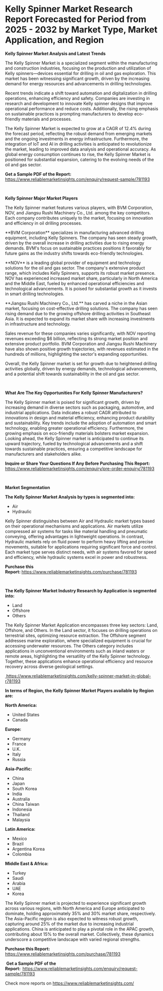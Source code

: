 <p><h1>Kelly Spinner Market Research Report Forecasted for Period from 2025 -  2032 by Market Type, Market Application, and Region</h1></p><p><strong>Kelly Spinner Market Analysis and Latest Trends</strong></p>
<p><p>The Kelly Spinner Market is a specialized segment within the manufacturing and construction industries, focusing on the production and utilization of Kelly spinners—devices essential for drilling in oil and gas exploration. This market has been witnessing significant growth, driven by the increasing demand for energy resources and advancements in drilling technologies.</p><p>Recent trends indicate a shift toward automation and digitalization in drilling operations, enhancing efficiency and safety. Companies are investing in research and development to innovate Kelly spinner designs that improve operational performance and reduce costs. Additionally, the rising emphasis on sustainable practices is prompting manufacturers to develop eco-friendly materials and processes.</p><p>The Kelly Spinner Market is expected to grow at a CAGR of 12.4% during the forecast period, reflecting the robust demand from emerging markets and the ongoing investments in energy infrastructure. Furthermore, the integration of IoT and AI in drilling activities is anticipated to revolutionize the market, leading to improved data analysis and operational accuracy. As global energy consumption continues to rise, the Kelly Spinner Market is positioned for substantial expansion, catering to the evolving needs of the oil and gas sector.</p></p>
<p><strong>Get a Sample PDF of the Report:&nbsp;</strong> <a href="https://www.reliablemarketinsights.com/enquiry/request-sample/781193?utm_campaign=1887&utm_medium=2&utm_source=Github&utm_content=ia&utm_term=19022025&utm_id=kelly-spinner">https://www.reliablemarketinsights.com/enquiry/request-sample/781193</a></p>
<p>&nbsp;</p>
<p><strong>Kelly Spinner Major Market Players</strong></p>
<p><p>The Kelly Spinner market features various players, with BVM Corporation, NOV, and Jiangsu Rushi Machinery Co., Ltd. among the key competitors. Each company contributes uniquely to the market, focusing on innovation and efficiency in oil drilling processes.</p><p>**BVM Corporation** specializes in manufacturing advanced drilling equipment, including Kelly Spinners. The company has seen steady growth, driven by the overall increase in drilling activities due to rising energy demands. BVM's focus on sustainable practices positions it favorably for future gains as the industry shifts towards eco-friendly technologies.</p><p>**NOV** is a leading global provider of equipment and technology solutions for the oil and gas sector. The company's extensive product range, which includes Kelly Spinners, supports its robust market presence. NOV has experienced increased market share, particularly in North America and the Middle East, fueled by enhanced operational efficiencies and technological advancements. It is poised for substantial growth as it invests in smart drilling technologies.</p><p>**Jiangsu Rushi Machinery Co., Ltd.** has carved a niche in the Asian market, focusing on cost-effective drilling solutions. The company has seen rising demand due to the growing offshore drilling activities in Southeast Asia. It is expected to expand its market share with increasing investments in infrastructure and technology.</p><p>Sales revenue for these companies varies significantly, with NOV reporting revenues exceeding $6 billion, reflecting its strong market position and extensive product portfolio. BVM Corporation and Jiangsu Rushi Machinery have also shown positive growth trajectories, with revenues estimated in the hundreds of millions, highlighting the sector's expanding opportunities.</p><p>Overall, the Kelly Spinner market is set for growth due to heightened drilling activities globally, driven by energy demands, technological advancements, and a potential shift towards sustainability in the oil and gas sector.</p></p>
<p>&nbsp;</p>
<p><strong>What Are The Key Opportunities For Kelly Spinner Manufacturers?</strong></p>
<p><p>The Kelly Spinner market is poised for significant growth, driven by increasing demand in diverse sectors such as packaging, automotive, and industrial applications. Data indicates a robust CAGR attributed to innovations in design and material efficiency, enhancing product durability and sustainability. Key trends include the adoption of automation and smart technology, enabling greater operational efficiency. Furthermore, the growing emphasis on eco-friendly materials bolsters market expansion. Looking ahead, the Kelly Spinner market is anticipated to continue its upward trajectory, fueled by technological advancements and a shift towards sustainable practices, ensuring a competitive landscape for manufacturers and stakeholders alike.</p></p>
<p><strong>Inquire or Share Your Questions If Any Before Purchasing This Report:</strong> <a href="https://www.reliablemarketinsights.com/enquiry/pre-order-enquiry/781193?utm_campaign=1887&utm_medium=2&utm_source=Github&utm_content=ia&utm_term=19022025&utm_id=kelly-spinner">https://www.reliablemarketinsights.com/enquiry/pre-order-enquiry/781193</a></p>
<p>&nbsp;</p>
<p><strong>Market Segmentation</strong></p>
<p><strong>The Kelly Spinner Market Analysis by types is segmented into:</strong></p>
<p><ul><li>Air</li><li>Hydraulic</li></ul></p>
<p><p>Kelly Spinner distinguishes between Air and Hydraulic market types based on their operational mechanisms and applications. Air markets utilize compressed air systems for tasks like material handling and pneumatic conveying, offering advantages in lightweight operations. In contrast, Hydraulic markets rely on fluid power to perform heavy lifting and precise movements, suitable for applications requiring significant force and control. Each market type serves distinct needs, with air systems favored for speed and efficiency, while hydraulic systems excel in power and robustness.</p></p>
<p><strong>Purchase this Report:&nbsp;</strong><a href="https://www.reliablemarketinsights.com/purchase/781193?utm_campaign=1887&utm_medium=2&utm_source=Github&utm_content=ia&utm_term=19022025&utm_id=kelly-spinner">https://www.reliablemarketinsights.com/purchase/781193</a></p>
<p>&nbsp;</p>
<p><strong>The Kelly Spinner Market Industry Research by Application is segmented into:</strong></p>
<p><ul><li>Land</li><li>Offshore</li><li>Others</li></ul></p>
<p><p>The Kelly Spinner Market Application encompasses three key sectors: Land, Offshore, and Others. In the Land sector, it focuses on drilling operations on terrestrial sites, optimizing resource extraction. The Offshore segment addresses marine exploration, where specialized equipment is crucial for accessing underwater resources. The Others category includes applications in unconventional environments such as inland waters or remote areas, highlighting the versatility of the Kelly Spinner technology. Together, these applications enhance operational efficiency and resource recovery across diverse geological settings.</p></p>
<p><a href="https://www.reliablemarketinsights.com/kelly-spinner-market-in-global-r781193?utm_campaign=1887&utm_medium=2&utm_source=Github&utm_content=ia&utm_term=19022025&utm_id=kelly-spinner">&nbsp;https://www.reliablemarketinsights.com/kelly-spinner-market-in-global-r781193</a></p>
<p><strong>In terms of Region, the Kelly Spinner Market Players available by Region are:</strong></p>
<p>
    <p> <strong> North America: </strong>
        <ul>
            <li>United States</li>
            <li>Canada</li>
        </ul>
        </p> 
    <p> <strong> Europe: </strong>
        <ul>
            <li>Germany</li>
            <li>France</li>
            <li>U.K.</li>
            <li>Italy</li>
            <li>Russia</li>
        </ul>
        </p> 
    <p> <strong> Asia-Pacific: </strong>
        <ul>
            <li>China</li>
            <li>Japan</li>
            <li>South Korea</li>
            <li>India</li>
            <li>Australia</li>
            <li>China Taiwan</li>
            <li>Indonesia</li>
            <li>Thailand</li>
            <li>Malaysia</li>
        </ul>
        </p> 
    <p> <strong> Latin America: </strong>
        <ul>
            <li>Mexico</li>
            <li>Brazil</li>
            <li>Argentina Korea</li>
            <li>Colombia</li>
        </ul>
        </p> 
    <p> <strong> Middle East & Africa: </strong>
        <ul>
            <li>Turkey</li>
            <li>Saudi</li>
            <li>Arabia</li>
            <li>UAE</li>
            <li>Korea</li>
        </ul>
    </p>
    </p>
<p><p>The Kelly Spinner market is projected to experience significant growth across various regions, with North America and Europe anticipated to dominate, holding approximately 35% and 30% market share, respectively. The Asia-Pacific region is also expected to witness robust growth, capturing around 25% of the market due to increasing industrial applications. China is anticipated to play a pivotal role in the APAC growth, contributing about 15% to the overall market. Collectively, these dynamics underscore a competitive landscape with varied regional strengths.</p></p>
<p><strong>Purchase this Report: </strong><a href="https://www.reliablemarketinsights.com/purchase/781193?utm_campaign=1887&utm_medium=2&utm_source=Github&utm_content=ia&utm_term=19022025&utm_id=kelly-spinner">https://www.reliablemarketinsights.com/purchase/781193</a></p>
<p>&nbsp;<strong>Get a Sample PDF of the Report:&nbsp;&nbsp;</strong><a href="https://www.reliablemarketinsights.com/enquiry/request-sample/781193?utm_campaign=1887&utm_medium=2&utm_source=Github&utm_content=ia&utm_term=19022025&utm_id=kelly-spinner">https://www.reliablemarketinsights.com/enquiry/request-sample/781193</a></p>
<p><strong></strong></p>
<p>Check more reports on <a href="https://www.reliablemarketinsights.com/?utm_campaign=1887&utm_medium=2&utm_source=Github&utm_content=ia&utm_term=19022025&utm_id=kelly-spinner">https://www.reliablemarketinsights.com/</a></p>